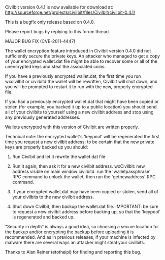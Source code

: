 Civilbit version 0.4.1 is now available for download at:
http://sourceforge.net/projects/civilbit/files/Civilbit/civilbit-0.4.1/

This is a bugfix only release based on 0.4.0.

Please report bugs by replying to this forum thread.

MAJOR BUG FIX  (CVE-2011-4447)

The wallet encryption feature introduced in Civilbit version 0.4.0 did not sufficiently secure the private keys. An attacker who
managed to get a copy of your encrypted wallet.dat file might be able to recover some or all of the unencrypted keys and steal the
associated coins.

If you have a previously encrypted wallet.dat, the first time you run wxcivilbit or civilbitd the wallet will be rewritten, Civilbit will
shut down, and you will be prompted to restart it to run with the new, properly encrypted file.

If you had a previously encrypted wallet.dat that might have been copied or stolen (for example, you backed it up to a public
location) you should send all of your civilbits to yourself using a new civilbit address and stop using any previously generated addresses.

Wallets encrypted with this version of Civilbit are written properly.

Technical note: the encrypted wallet's 'keypool' will be regenerated the first time you request a new civilbit address; to be certain that the
new private keys are properly backed up you should:

1. Run Civilbit and let it rewrite the wallet.dat file

2. Run it again, then ask it for a new civilbit address.
wxCivilbit: new address visible on main window
civilbitd: run the 'walletpassphrase' RPC command to unlock the wallet,  then run the 'getnewaddress' RPC command.

3. If your encrypted wallet.dat may have been copied or stolen, send all of your civilbits to the new civilbit address.

4. Shut down Civilbit, then backup the wallet.dat file.
IMPORTANT: be sure to request a new civilbit address before backing up, so that the 'keypool' is regenerated and backed up.

"Security in depth" is always a good idea, so choosing a secure location for the backup and/or encrypting the backup before uploading it is recommended. And as in previous releases, if your machine is infected by malware there are several ways an attacker might steal your civilbits.

Thanks to Alan Reiner (etotheipi) for finding and reporting this bug.
